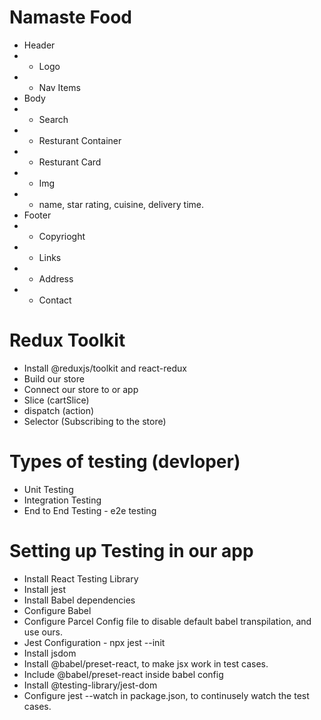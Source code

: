 # Namaste Food

- Header
- - Logo
- - Nav Items
- Body
- - Search
- - Resturant Container
- - Resturant Card
- - Img
- - name, star rating, cuisine, delivery time.
- Footer
- - Copyrioght
- - Links
- - Address
- - Contact

# Redux Toolkit

- Install @reduxjs/toolkit and react-redux
- Build our store
- Connect our store to or app
- Slice (cartSlice)
- dispatch (action)
- Selector (Subscribing to the store)

# Types of testing (devloper)

- Unit Testing
- Integration Testing
- End to End Testing - e2e testing

# Setting up Testing in our app

- Install React Testing Library
- Install jest
- Install Babel dependencies
- Configure Babel
- Configure Parcel Config file to disable default babel transpilation, and use ours.
- Jest Configuration - npx jest --init
- Install jsdom
- Install @babel/preset-react, to make jsx work in test cases.
- Include @babel/preset-react inside babel config
- Install @testing-library/jest-dom
- Configure jest --watch in package.json, to continusely watch the test cases.
